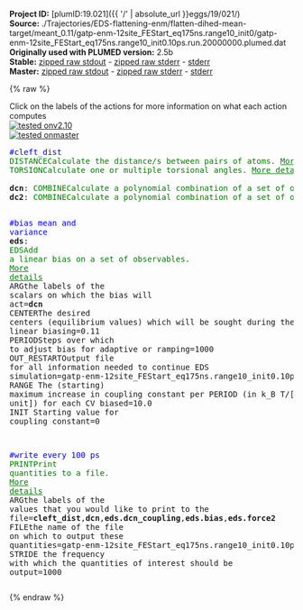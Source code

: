 **Project ID:** [plumID:19.021]({{ '/' | absolute_url }}eggs/19/021/)  
**Source:** ./Trajectories/EDS-flattening-enm/flatten-dihed-mean-target/meant_0.11/gatp-enm-12site_FEStart_eq175ns.range10_init0/gatp-enm-12site_FEStart_eq175ns.range10_init0.10ps.run.20000000.plumed.dat  
**Originally used with PLUMED version:** 2.5b  
**Stable:** [zipped raw stdout](gatp-enm-12site_FEStart_eq175ns.range10_init0.10ps.run.20000000.plumed.dat.plumed.stdout.txt.zip) - [zipped raw stderr](gatp-enm-12site_FEStart_eq175ns.range10_init0.10ps.run.20000000.plumed.dat.plumed.stderr.txt.zip) - [stderr](gatp-enm-12site_FEStart_eq175ns.range10_init0.10ps.run.20000000.plumed.dat.plumed.stderr)  
**Master:** [zipped raw stdout](gatp-enm-12site_FEStart_eq175ns.range10_init0.10ps.run.20000000.plumed.dat.plumed_master.stdout.txt.zip) - [zipped raw stderr](gatp-enm-12site_FEStart_eq175ns.range10_init0.10ps.run.20000000.plumed.dat.plumed_master.stderr.txt.zip) - [stderr](gatp-enm-12site_FEStart_eq175ns.range10_init0.10ps.run.20000000.plumed.dat.plumed_master.stderr)  

{% raw %}
<div class="plumedpreheader">
<div class="headerInfo" id="value_details_data/./Trajectories/EDS-flattening-enm/flatten-dihed-mean-target/meant_0.11/gatp-enm-12site_FEStart_eq175ns.range10_init0/gatp-enm-12site_FEStart_eq175ns.range10_init0.10ps.run.20000000.plumed.dat"> Click on the labels of the actions for more information on what each action computes </div>
<div class="containerBadge">
<div class="headerBadge"><a href="gatp-enm-12site_FEStart_eq175ns.range10_init0.10ps.run.20000000.plumed.dat.plumed.stderr"><img src="https://img.shields.io/badge/v2.10-passing-green.svg" alt="tested onv2.10" /></a></div>
<div class="headerBadge"><a href="gatp-enm-12site_FEStart_eq175ns.range10_init0.10ps.run.20000000.plumed.dat.plumed_master.stderr"><img src="https://img.shields.io/badge/master-passing-green.svg" alt="tested onmaster" /></a></div>
</div>
</div>
<pre class="plumedlisting">
<span style="color:blue" class="comment">#cleft_dist</span>
<span class="plumedtooltip" style="color:green">DISTANCE<span class="right">Calculate the distance/s between pairs of atoms. <a href="https://www.plumed.org/doc-master/user-doc/html/DISTANCE" style="color:green">More details</a><i></i></span></span> <span class="plumedtooltip">ATOMS<span class="right">the pair of atom that we are calculating the distance between<i></i></span></span>=2,4 <span class="plumedtooltip">LABEL<span class="right">a label for the action so that its output can be referenced in the input to other actions<i></i></span></span>=<b name="data/./Trajectories/EDS-flattening-enm/flatten-dihed-mean-target/meant_0.11/gatp-enm-12site_FEStart_eq175ns.range10_init0/gatp-enm-12site_FEStart_eq175ns.range10_init0.10ps.run.20000000.plumed.datcleft_dist" onclick='showPath("data/./Trajectories/EDS-flattening-enm/flatten-dihed-mean-target/meant_0.11/gatp-enm-12site_FEStart_eq175ns.range10_init0/gatp-enm-12site_FEStart_eq175ns.range10_init0.10ps.run.20000000.plumed.dat","data/./Trajectories/EDS-flattening-enm/flatten-dihed-mean-target/meant_0.11/gatp-enm-12site_FEStart_eq175ns.range10_init0/gatp-enm-12site_FEStart_eq175ns.range10_init0.10ps.run.20000000.plumed.datcleft_dist","data/./Trajectories/EDS-flattening-enm/flatten-dihed-mean-target/meant_0.11/gatp-enm-12site_FEStart_eq175ns.range10_init0/gatp-enm-12site_FEStart_eq175ns.range10_init0.10ps.run.20000000.plumed.datcleft_dist","brown")'>cleft_dist</b>
<span style="display:none;" id="data/./Trajectories/EDS-flattening-enm/flatten-dihed-mean-target/meant_0.11/gatp-enm-12site_FEStart_eq175ns.range10_init0/gatp-enm-12site_FEStart_eq175ns.range10_init0.10ps.run.20000000.plumed.datcleft_dist">The DISTANCE action with label <b>cleft_dist</b> calculates the following quantities:<table  align="center" frame="void" width="95%" cellpadding="5%"><tr><td width="5%"><b> Quantity </b>  </td><td><b> Description </b> </td></tr><tr><td width="5%">cleft_dist.value</td><td>the DISTANCE between this pair of atoms</td></tr></table></span><span class="plumedtooltip" style="color:green">TORSION<span class="right">Calculate one or multiple torsional angles. <a href="https://www.plumed.org/doc-master/user-doc/html/TORSION" style="color:green">More details</a><i></i></span></span> <span class="plumedtooltip">ATOMS<span class="right">the four atoms involved in the torsional angle<i></i></span></span>=2,1,3,4 <span class="plumedtooltip">LABEL<span class="right">a label for the action so that its output can be referenced in the input to other actions<i></i></span></span>=<b name="data/./Trajectories/EDS-flattening-enm/flatten-dihed-mean-target/meant_0.11/gatp-enm-12site_FEStart_eq175ns.range10_init0/gatp-enm-12site_FEStart_eq175ns.range10_init0.10ps.run.20000000.plumed.datdihedral" onclick='showPath("data/./Trajectories/EDS-flattening-enm/flatten-dihed-mean-target/meant_0.11/gatp-enm-12site_FEStart_eq175ns.range10_init0/gatp-enm-12site_FEStart_eq175ns.range10_init0.10ps.run.20000000.plumed.dat","data/./Trajectories/EDS-flattening-enm/flatten-dihed-mean-target/meant_0.11/gatp-enm-12site_FEStart_eq175ns.range10_init0/gatp-enm-12site_FEStart_eq175ns.range10_init0.10ps.run.20000000.plumed.datdihedral","data/./Trajectories/EDS-flattening-enm/flatten-dihed-mean-target/meant_0.11/gatp-enm-12site_FEStart_eq175ns.range10_init0/gatp-enm-12site_FEStart_eq175ns.range10_init0.10ps.run.20000000.plumed.datdihedral","brown")'>dihedral</b>
<br/><span style="display:none;" id="data/./Trajectories/EDS-flattening-enm/flatten-dihed-mean-target/meant_0.11/gatp-enm-12site_FEStart_eq175ns.range10_init0/gatp-enm-12site_FEStart_eq175ns.range10_init0.10ps.run.20000000.plumed.datdihedral">The TORSION action with label <b>dihedral</b> calculates the following quantities:<table  align="center" frame="void" width="95%" cellpadding="5%"><tr><td width="5%"><b> Quantity </b>  </td><td><b> Description </b> </td></tr><tr><td width="5%">dihedral.value</td><td>the TORSION involving these atoms</td></tr></table></span><b name="data/./Trajectories/EDS-flattening-enm/flatten-dihed-mean-target/meant_0.11/gatp-enm-12site_FEStart_eq175ns.range10_init0/gatp-enm-12site_FEStart_eq175ns.range10_init0.10ps.run.20000000.plumed.datdcn" onclick='showPath("data/./Trajectories/EDS-flattening-enm/flatten-dihed-mean-target/meant_0.11/gatp-enm-12site_FEStart_eq175ns.range10_init0/gatp-enm-12site_FEStart_eq175ns.range10_init0.10ps.run.20000000.plumed.dat","data/./Trajectories/EDS-flattening-enm/flatten-dihed-mean-target/meant_0.11/gatp-enm-12site_FEStart_eq175ns.range10_init0/gatp-enm-12site_FEStart_eq175ns.range10_init0.10ps.run.20000000.plumed.datdcn","data/./Trajectories/EDS-flattening-enm/flatten-dihed-mean-target/meant_0.11/gatp-enm-12site_FEStart_eq175ns.range10_init0/gatp-enm-12site_FEStart_eq175ns.range10_init0.10ps.run.20000000.plumed.datdcn","brown")'>dcn</b>: <span class="plumedtooltip" style="color:green">COMBINE<span class="right">Calculate a polynomial combination of a set of other variables. <a href="https://www.plumed.org/doc-master/user-doc/html/COMBINE" style="color:green">More details</a><i></i></span></span> <span class="plumedtooltip">ARG<span class="right">the values input to this function<i></i></span></span>=<b name="data/./Trajectories/EDS-flattening-enm/flatten-dihed-mean-target/meant_0.11/gatp-enm-12site_FEStart_eq175ns.range10_init0/gatp-enm-12site_FEStart_eq175ns.range10_init0.10ps.run.20000000.plumed.datdihedral">dihedral</b> <span class="plumedtooltip">POWERS<span class="right"> the powers to which you are raising each of the arguments in your function<i></i></span></span>=1 <span class="plumedtooltip">COEFFICIENTS<span class="right"> the coefficients of the arguments in your function<i></i></span></span>=-1 <span class="plumedtooltip">PERIODIC<span class="right">if the output of your function is periodic then you should specify the periodicity of the function<i></i></span></span>=NO
<span style="display:none;" id="data/./Trajectories/EDS-flattening-enm/flatten-dihed-mean-target/meant_0.11/gatp-enm-12site_FEStart_eq175ns.range10_init0/gatp-enm-12site_FEStart_eq175ns.range10_init0.10ps.run.20000000.plumed.datdcn">The COMBINE action with label <b>dcn</b> calculates the following quantities:<table  align="center" frame="void" width="95%" cellpadding="5%"><tr><td width="5%"><b> Quantity </b>  </td><td><b> Description </b> </td></tr><tr><td width="5%">dcn.value</td><td>a linear combination</td></tr></table></span><b name="data/./Trajectories/EDS-flattening-enm/flatten-dihed-mean-target/meant_0.11/gatp-enm-12site_FEStart_eq175ns.range10_init0/gatp-enm-12site_FEStart_eq175ns.range10_init0.10ps.run.20000000.plumed.datdc2" onclick='showPath("data/./Trajectories/EDS-flattening-enm/flatten-dihed-mean-target/meant_0.11/gatp-enm-12site_FEStart_eq175ns.range10_init0/gatp-enm-12site_FEStart_eq175ns.range10_init0.10ps.run.20000000.plumed.dat","data/./Trajectories/EDS-flattening-enm/flatten-dihed-mean-target/meant_0.11/gatp-enm-12site_FEStart_eq175ns.range10_init0/gatp-enm-12site_FEStart_eq175ns.range10_init0.10ps.run.20000000.plumed.datdc2","data/./Trajectories/EDS-flattening-enm/flatten-dihed-mean-target/meant_0.11/gatp-enm-12site_FEStart_eq175ns.range10_init0/gatp-enm-12site_FEStart_eq175ns.range10_init0.10ps.run.20000000.plumed.datdc2","brown")'>dc2</b>: <span class="plumedtooltip" style="color:green">COMBINE<span class="right">Calculate a polynomial combination of a set of other variables. <a href="https://www.plumed.org/doc-master/user-doc/html/COMBINE" style="color:green">More details</a><i></i></span></span> <span class="plumedtooltip">ARG<span class="right">the values input to this function<i></i></span></span>=<b name="data/./Trajectories/EDS-flattening-enm/flatten-dihed-mean-target/meant_0.11/gatp-enm-12site_FEStart_eq175ns.range10_init0/gatp-enm-12site_FEStart_eq175ns.range10_init0.10ps.run.20000000.plumed.datdihedral">dihedral</b> <span class="plumedtooltip">POWERS<span class="right"> the powers to which you are raising each of the arguments in your function<i></i></span></span>=2 <span class="plumedtooltip">PERIODIC<span class="right">if the output of your function is periodic then you should specify the periodicity of the function<i></i></span></span>=NO

<span style="color:blue" class="comment">#bias mean and variance</span>
<span style="display:none;" id="data/./Trajectories/EDS-flattening-enm/flatten-dihed-mean-target/meant_0.11/gatp-enm-12site_FEStart_eq175ns.range10_init0/gatp-enm-12site_FEStart_eq175ns.range10_init0.10ps.run.20000000.plumed.datdc2">The COMBINE action with label <b>dc2</b> calculates the following quantities:<table  align="center" frame="void" width="95%" cellpadding="5%"><tr><td width="5%"><b> Quantity </b>  </td><td><b> Description </b> </td></tr><tr><td width="5%">dc2.value</td><td>a linear combination</td></tr></table></span><b name="data/./Trajectories/EDS-flattening-enm/flatten-dihed-mean-target/meant_0.11/gatp-enm-12site_FEStart_eq175ns.range10_init0/gatp-enm-12site_FEStart_eq175ns.range10_init0.10ps.run.20000000.plumed.dateds" onclick='showPath("data/./Trajectories/EDS-flattening-enm/flatten-dihed-mean-target/meant_0.11/gatp-enm-12site_FEStart_eq175ns.range10_init0/gatp-enm-12site_FEStart_eq175ns.range10_init0.10ps.run.20000000.plumed.dat","data/./Trajectories/EDS-flattening-enm/flatten-dihed-mean-target/meant_0.11/gatp-enm-12site_FEStart_eq175ns.range10_init0/gatp-enm-12site_FEStart_eq175ns.range10_init0.10ps.run.20000000.plumed.dateds","data/./Trajectories/EDS-flattening-enm/flatten-dihed-mean-target/meant_0.11/gatp-enm-12site_FEStart_eq175ns.range10_init0/gatp-enm-12site_FEStart_eq175ns.range10_init0.10ps.run.20000000.plumed.dateds","brown")'>eds</b>: <span class="plumedtooltip" style="color:green">EDS<span class="right">Add a linear bias on a set of observables. <a href="https://www.plumed.org/doc-master/user-doc/html/EDS" style="color:green">More details</a><i></i></span></span> <span class="plumedtooltip">ARG<span class="right">the labels of the scalars on which the bias will act<i></i></span></span>=<b name="data/./Trajectories/EDS-flattening-enm/flatten-dihed-mean-target/meant_0.11/gatp-enm-12site_FEStart_eq175ns.range10_init0/gatp-enm-12site_FEStart_eq175ns.range10_init0.10ps.run.20000000.plumed.datdcn">dcn</b> <span class="plumedtooltip">CENTER<span class="right">The desired centers (equilibrium values) which will be sought during the adaptive linear biasing<i></i></span></span>=0.11 <span class="plumedtooltip">PERIOD<span class="right">Steps over which to adjust bias for adaptive or ramping<i></i></span></span>=1000 <span class="plumedtooltip">OUT_RESTART<span class="right">Output file for all information needed to continue EDS simulation<i></i></span></span>=gatp-enm-12site_FEStart_eq175ns.range10_init0.10ps.run.20000000.restart.dat  <span class="plumedtooltip">RANGE<span class="right"> The (starting) maximum increase in coupling constant per PERIOD (in k_B T/[BIAS_SCALE unit]) for each CV biased<i></i></span></span>=10.0 <span class="plumedtooltip">INIT<span class="right"> Starting value for coupling constant<i></i></span></span>=0

<span style="color:blue" class="comment">#write every 100 ps</span>
<span style="display:none;" id="data/./Trajectories/EDS-flattening-enm/flatten-dihed-mean-target/meant_0.11/gatp-enm-12site_FEStart_eq175ns.range10_init0/gatp-enm-12site_FEStart_eq175ns.range10_init0.10ps.run.20000000.plumed.dateds">The EDS action with label <b>eds</b> calculates the following quantities:<table  align="center" frame="void" width="95%" cellpadding="5%"><tr><td width="5%"><b> Quantity </b>  </td><td><b> Description </b> </td></tr><tr><td width="5%">eds.bias</td><td>the instantaneous value of the bias potential</td></tr><tr><td width="5%">eds.force2</td><td>squared value of force from the bias</td></tr><tr><td width="5%">eds.pressure</td><td>If using virial keyword, this is the current sum of virial terms</td></tr><tr><td width="5%">eds._coupling</td><td>For each named CV biased, there will be a corresponding output CV_coupling storing the current linear bias prefactor</td></tr></table></span><span class="plumedtooltip" style="color:green">PRINT<span class="right">Print quantities to a file. <a href="https://www.plumed.org/doc-master/user-doc/html/PRINT" style="color:green">More details</a><i></i></span></span> <span class="plumedtooltip">ARG<span class="right">the labels of the values that you would like to print to the file<i></i></span></span>=<b name="data/./Trajectories/EDS-flattening-enm/flatten-dihed-mean-target/meant_0.11/gatp-enm-12site_FEStart_eq175ns.range10_init0/gatp-enm-12site_FEStart_eq175ns.range10_init0.10ps.run.20000000.plumed.datcleft_dist">cleft_dist</b>,<b name="data/./Trajectories/EDS-flattening-enm/flatten-dihed-mean-target/meant_0.11/gatp-enm-12site_FEStart_eq175ns.range10_init0/gatp-enm-12site_FEStart_eq175ns.range10_init0.10ps.run.20000000.plumed.datdcn">dcn</b>,<b name="data/./Trajectories/EDS-flattening-enm/flatten-dihed-mean-target/meant_0.11/gatp-enm-12site_FEStart_eq175ns.range10_init0/gatp-enm-12site_FEStart_eq175ns.range10_init0.10ps.run.20000000.plumed.dateds">eds.dcn_coupling</b>,<b name="data/./Trajectories/EDS-flattening-enm/flatten-dihed-mean-target/meant_0.11/gatp-enm-12site_FEStart_eq175ns.range10_init0/gatp-enm-12site_FEStart_eq175ns.range10_init0.10ps.run.20000000.plumed.dateds">eds.bias</b>,<b name="data/./Trajectories/EDS-flattening-enm/flatten-dihed-mean-target/meant_0.11/gatp-enm-12site_FEStart_eq175ns.range10_init0/gatp-enm-12site_FEStart_eq175ns.range10_init0.10ps.run.20000000.plumed.dateds">eds.force2</b> <span class="plumedtooltip">FILE<span class="right">the name of the file on which to output these quantities<i></i></span></span>=gatp-enm-12site_FEStart_eq175ns.range10_init0.10ps.run.20000000.colvars.dat <span class="plumedtooltip">STRIDE<span class="right"> the frequency with which the quantities of interest should be output<i></i></span></span>=1000
</pre>
{% endraw %}
